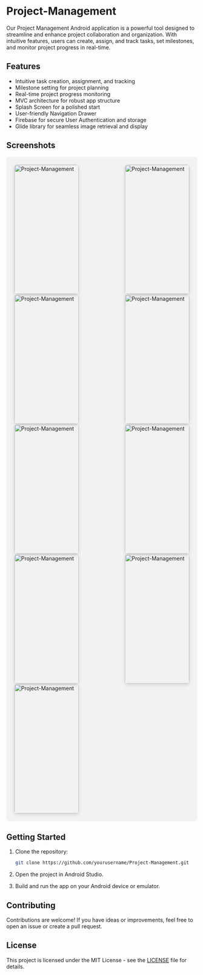 # Project-Management

Our Project Management Android application is a powerful tool designed to streamline and enhance project collaboration and organization. With intuitive features, users can create, assign, and track tasks, set milestones, and monitor project progress in real-time.

## Features

- Intuitive task creation, assignment, and tracking
- Milestone setting for project planning
- Real-time project progress monitoring
- MVC architecture for robust app structure
- Splash Screen for a polished start
- User-friendly Navigation Drawer
- Firebase for secure User Authentication and storage
- Glide library for seamless image retrieval and display

## Screenshots

<div style="background-color: #f2f2f2; padding: 20px; border-radius: 8px; display: flex; justify-content: space-between; flex-wrap: wrap;">

  <img src="https://firebasestorage.googleapis.com/v0/b/projemanange.appspot.com/o/gitHub%20images%2FScreenshot_2023-11-26-04-43-14-23_ee5fe0ff7c19521470b2288fca92881c.jpg?alt=media&token=bccc5d37-f2a1-48a7-809d-a0a5258ed2e9" alt="Project-Management" width="170" height="340" style="border: 1px solid #ddd; border-radius: 8px; overflow: hidden; box-shadow: 0 4px 8px rgba(0, 0, 0, 0.1);"/>

  <img src="https://firebasestorage.googleapis.com/v0/b/projemanange.appspot.com/o/gitHub%20images%2FScreenshot_2023-11-26-11-49-33-79_ee5fe0ff7c19521470b2288fca92881c.jpg?alt=media&token=5d2b3002-1dc4-43f6-9482-338dc13d8e71" alt="Project-Management" width="170" height="340" style="border: 1px solid #ddd; border-radius: 8px; overflow: hidden; box-shadow: 0 4px 8px rgba(0, 0, 0, 0.1);"/>

  <img src="https://firebasestorage.googleapis.com/v0/b/projemanange.appspot.com/o/gitHub%20images%2FScreenshot_2023-11-26-11-49-38-42_ee5fe0ff7c19521470b2288fca92881c.jpg?alt=media&token=fad85115-4e6e-491e-9c4d-e797f3cd2647" alt="Project-Management" width="170" height="340" style="border: 1px solid #ddd; border-radius: 8px; overflow: hidden; box-shadow: 0 4px 8px rgba(0, 0, 0, 0.1);"/>

  <img src="https://firebasestorage.googleapis.com/v0/b/projemanange.appspot.com/o/gitHub%20images%2FScreenshot_2023-11-26-11-49-43-69_ee5fe0ff7c19521470b2288fca92881c.jpg?alt=media&token=04bcef91-76a4-432d-994e-f9823e1c4825" alt="Project-Management" width="170" height="340" style="border: 1px solid #ddd; border-radius: 8px; overflow: hidden; box-shadow: 0 4px 8px rgba(0, 0, 0, 0.1);"/>

  <img src="https://firebasestorage.googleapis.com/v0/b/projemanange.appspot.com/o/gitHub%20images%2FScreenshot_2023-11-26-04-43-56-01_ee5fe0ff7c19521470b2288fca92881c.jpg?alt=media&token=6e29e6c9-edf1-4cf3-8902-0692bafeb54a" alt="Project-Management" width="170" height="340" style="border: 1px solid #ddd; border-radius: 8px; overflow: hidden; box-shadow: 0 4px 8px rgba(0, 0, 0, 0.1);"/>

  <img src="https://firebasestorage.googleapis.com/v0/b/projemanange.appspot.com/o/gitHub%20images%2FScreenshot_2023-11-26-04-44-00-12_ee5fe0ff7c19521470b2288fca92881c.jpg?alt=media&token=8f8c0431-b017-409a-8b12-fffe7c7e4331" alt="Project-Management" width="170" height="340" style="border: 1px solid #ddd; border-radius: 8px; overflow: hidden; box-shadow: 0 4px 8px rgba(0, 0, 0, 0.1);"/>

  <img src="https://firebasestorage.googleapis.com/v0/b/projemanange.appspot.com/o/gitHub%20images%2FScreenshot_2023-11-26-04-44-02-95_ee5fe0ff7c19521470b2288fca92881c.jpg?alt=media&token=de45413b-cf44-4465-bc1f-cdd392b31d14" alt="Project-Management" width="170" height="340" style="border: 1px solid #ddd; border-radius: 8px; overflow: hidden; box-shadow: 0 4px 8px rgba(0, 0, 0, 0.1);"/>

  <img src="https://firebasestorage.googleapis.com/v0/b/projemanange.appspot.com/o/gitHub%20images%2FScreenshot_2023-11-26-04-44-16-74_ee5fe0ff7c19521470b2288fca92881c.jpg?alt=media&token=a9cd4af9-3e01-48e6-bf2f-6ce36d8df447" alt="Project-Management" width="170" height="340" style="border: 1px solid #ddd; border-radius: 8px; overflow: hidden; box-shadow: 0 4px 8px rgba(0, 0, 0, 0.1);"/>

  <img src="https://firebasestorage.googleapis.com/v0/b/projemanange.appspot.com/o/gitHub%20images%2FScreenshot_2023-11-26-04-44-23-12_ee5fe0ff7c19521470b2288fca92881c.jpg?alt=media&token=5ad729bd-4b21-4180-9687-1a4783d01e26" alt="Project-Management" width="170" height="340" style="border: 1px solid #ddd; border-radius: 8px; overflow: hidden; box-shadow: 0 4px 8px rgba(0, 0, 0, 0.1);"/>
  
</div>

## Getting Started

1. Clone the repository:

    ```bash
    git clone https://github.com/yourusername/Project-Management.git
    ```

2. Open the project in Android Studio.

3. Build and run the app on your Android device or emulator.

## Contributing

Contributions are welcome! If you have ideas or improvements, feel free to open an issue or create a pull request.

## License

This project is licensed under the MIT License - see the [LICENSE](LICENSE) file for details.
